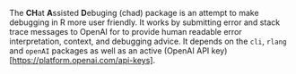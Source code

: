 The **CH**at **A**ssisted **D**ebuging (chad) package is an attempt to make debugging in R more user friendly. It works by submitting error and stack trace messages to OpenAI for to provide human readable error interpretation, context, and debugging advice. It depends on the `cli`, `rlang` and `openAI` packages as well as an active (OpenAI API key)[https://platform.openai.com/api-keys].
